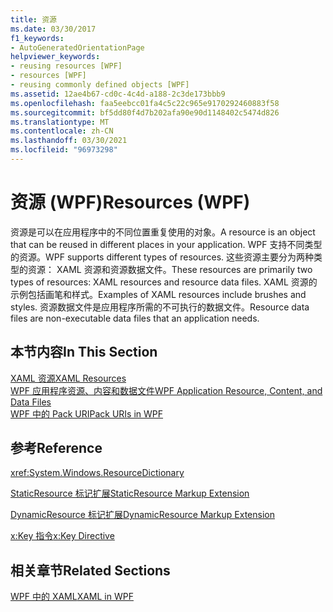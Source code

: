 ```yaml
---
title: 资源
ms.date: 03/30/2017
f1_keywords:
- AutoGeneratedOrientationPage
helpviewer_keywords:
- reusing resources [WPF]
- resources [WPF]
- reusing commonly defined objects [WPF]
ms.assetid: 12ae4b67-cd0c-4c4d-a188-2c3de173bbb9
ms.openlocfilehash: faa5eebcc01fa4c5c22c965e9170292460883f58
ms.sourcegitcommit: bf5dd80f4d7b202afa90e90d1148402c5474d826
ms.translationtype: MT
ms.contentlocale: zh-CN
ms.lasthandoff: 03/30/2021
ms.locfileid: "96973298"
---
```

# <a name="resources-wpf"></a><span data-ttu-id="b0f2c-102">资源 (WPF)</span><span class="sxs-lookup"><span data-stu-id="b0f2c-102">Resources (WPF)</span></span>
<span data-ttu-id="b0f2c-103">资源是可以在应用程序中的不同位置重复使用的对象。</span><span class="sxs-lookup"><span data-stu-id="b0f2c-103">A resource is an object that can be reused in different places in your application.</span></span> <span data-ttu-id="b0f2c-104">WPF 支持不同类型的资源。</span><span class="sxs-lookup"><span data-stu-id="b0f2c-104">WPF supports different types of resources.</span></span> <span data-ttu-id="b0f2c-105">这些资源主要分为两种类型的资源： XAML 资源和资源数据文件。</span><span class="sxs-lookup"><span data-stu-id="b0f2c-105">These resources are primarily two types of resources: XAML resources and resource data files.</span></span> <span data-ttu-id="b0f2c-106">XAML 资源的示例包括画笔和样式。</span><span class="sxs-lookup"><span data-stu-id="b0f2c-106">Examples of XAML resources include brushes and styles.</span></span> <span data-ttu-id="b0f2c-107">资源数据文件是应用程序所需的不可执行的数据文件。</span><span class="sxs-lookup"><span data-stu-id="b0f2c-107">Resource data files are non-executable data files that an application needs.</span></span>  
  
## <a name="in-this-section"></a><span data-ttu-id="b0f2c-108">本节内容</span><span class="sxs-lookup"><span data-stu-id="b0f2c-108">In This Section</span></span>  
 [<span data-ttu-id="b0f2c-109">XAML 资源</span><span class="sxs-lookup"><span data-stu-id="b0f2c-109">XAML Resources</span></span>](/dotnet/desktop-wpf/fundamentals/xaml-resources-define)  
 [<span data-ttu-id="b0f2c-110">WPF 应用程序资源、内容和数据文件</span><span class="sxs-lookup"><span data-stu-id="b0f2c-110">WPF Application Resource, Content, and Data Files</span></span>](../app-development/wpf-application-resource-content-and-data-files.md)  
 [<span data-ttu-id="b0f2c-111">WPF 中的 Pack URI</span><span class="sxs-lookup"><span data-stu-id="b0f2c-111">Pack URIs in WPF</span></span>](../app-development/pack-uris-in-wpf.md)  
  
## <a name="reference"></a><span data-ttu-id="b0f2c-112">参考</span><span class="sxs-lookup"><span data-stu-id="b0f2c-112">Reference</span></span>  
 <xref:System.Windows.ResourceDictionary>  
  
 [<span data-ttu-id="b0f2c-113">StaticResource 标记扩展</span><span class="sxs-lookup"><span data-stu-id="b0f2c-113">StaticResource Markup Extension</span></span>](staticresource-markup-extension.md)  
  
 [<span data-ttu-id="b0f2c-114">DynamicResource 标记扩展</span><span class="sxs-lookup"><span data-stu-id="b0f2c-114">DynamicResource Markup Extension</span></span>](dynamicresource-markup-extension.md)  
  
 [<span data-ttu-id="b0f2c-115">x:Key 指令</span><span class="sxs-lookup"><span data-stu-id="b0f2c-115">x:Key Directive</span></span>](/dotnet/desktop-wpf/xaml-services/xkey-directive)  
  
## <a name="related-sections"></a><span data-ttu-id="b0f2c-116">相关章节</span><span class="sxs-lookup"><span data-stu-id="b0f2c-116">Related Sections</span></span>  
 [<span data-ttu-id="b0f2c-117">WPF 中的 XAML</span><span class="sxs-lookup"><span data-stu-id="b0f2c-117">XAML in WPF</span></span>](xaml-in-wpf.md)
